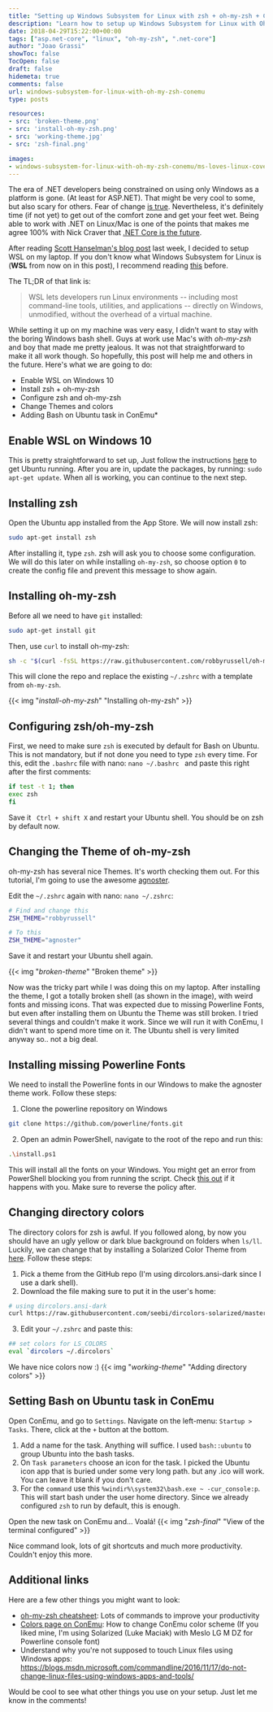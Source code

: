 ```yaml
---
title: "Setting up Windows Subsystem for Linux with zsh + oh-my-zsh + ConEmu"
description: "Learn how to setup up Windows Subsystem for Linux with Oh My Zsh and ConEmu plus some cool themes and colors!"
date: 2018-04-29T15:22:00+00:00
tags: ["asp.net-core", "linux", "oh-my-zsh", ".net-core"]
author: "Joao Grassi"
showToc: false
TocOpen: false
draft: false
hidemeta: true
comments: false
url: windows-subsystem-for-linux-with-oh-my-zsh-conemu
type: posts

resources:
- src: 'broken-theme.png'
- src: 'install-oh-my-zsh.png'
- src: 'working-theme.jpg'
- src: 'zsh-final.png'

images:
- windows-subsystem-for-linux-with-oh-my-zsh-conemu/ms-loves-linux-cover.png
---
```


The era of .NET developers being constrained on using only Windows as a platform is gone. (At least for ASP.NET). That might be very cool to some, but also scary for others. Fear of change [is true](https://www.huffingtonpost.com/heidi-grant-halvorson-phd/why-we-dont-like-change_b_1072702.html). Nevertheless, it's definitely time (if not yet) to get out of the comfort zone and get your feet wet. Being able to work with .NET on Linux/Mac is one of the points that makes me agree 100% with Nick Craver that [.NET Core is the future](https://twitter.com/Nick_Craver/status/990317621559156736).

After reading [Scott Hanselman's blog post](https://www.hanselman.com/blog/SettingUpAShinyDevelopmentEnvironmentWithinLinuxOnWindows10.aspx) last week, I decided to setup WSL on my laptop. If you don't know what Windows Subsystem for Linux is (**WSL** from now on in this post), I recommend reading [this](https://docs.microsoft.com/en-us/windows/wsl/about/) before.

The TL;DR of that link is: 
> WSL lets developers run Linux environments -- including most command-line tools, utilities, and applications -- directly on Windows, unmodified, without the overhead of a virtual machine.
> 

While setting it up on my machine was very easy, I didn't want to stay with the boring Windows bash shell. Guys at work use Mac's with *oh-my-zsh* and boy that made me pretty jealous. It was not that straightforward to make it all work though. So hopefully, this post will help me and others in the future. Here's what we are going to do:

* Enable WSL on Windows 10
* Install zsh + oh-my-zsh
* Configure zsh and oh-my-zsh
* Change Themes and colors
* Adding Bash on Ubuntu task in ConEmu* 

## Enable WSL on Windows 10

This is pretty straightforward to set up, Just follow the instructions [here](https://docs.microsoft.com/en-us/windows/wsl/install-win10) to get Ubuntu running. After you are in, update the packages, by running:  `sudo apt-get update`. When all is working, you can continue to the next step.

## Installing zsh

Open the Ubuntu app installed from the App Store. We will now install zsh:

```bash
sudo apt-get install zsh
```

After installing it, type `zsh`. zsh will ask you to choose some configuration. We will do this later on while installing `oh-my-zsh`, so choose option `0` to create the config file and prevent this message to show again.

## Installing oh-my-zsh

Before all we need to have `git` installed:

```bash
sudo apt-get install git
```

Then, use `curl` to install oh-my-zsh:

```bash
sh -c "$(curl -fsSL https://raw.githubusercontent.com/robbyrussell/oh-my-zsh/master/tools/install.sh)"
```

This will clone the repo and replace the existing `~/.zshrc` with a template from `oh-my-zsh`.

{{< img "*install-oh-my-zsh*" "Installing oh-my-zsh" >}}

## Configuring zsh/oh-my-zsh

First, we need to make sure `zsh` is executed by default for Bash on Ubuntu. This is not mandatory, but if not done you need to type `zsh` every time. For this, edit the `.bashrc` file with nano: `nano ~/.bashrc ` and paste this right after the first comments:


```bash
if test -t 1; then
exec zsh
fi
```

Save it ` Ctrl + shift X` and restart your Ubuntu shell. You should be on zsh by default now.

## Changing the Theme of oh-my-zsh

oh-my-zsh has several nice Themes. It's worth checking them out. For this tutorial, I'm going to use the awesome [agnoster](https://github.com/agnoster/agnoster-zsh-theme). 

Edit the `~/.zshrc` again with nano: `nano ~/.zshrc`:

```bash
# Find and change this
ZSH_THEME="robbyrussell"

# To this
ZSH_THEME="agnoster"
```

Save it and restart your Ubuntu shell again. 

{{< img "*broken-theme*" "Broken theme" >}}

Now was the tricky part while I was doing this on my laptop. After installing the theme, I got a totally broken shell (as shown in the image), with weird fonts and missing icons. That was expected due to missing Powerline Fonts, but even after installing them on Ubuntu the Theme was still broken. I tried several things and couldn't make it work. Since we will run it with ConEmu, I didn't want to spend more time on it. The Ubuntu shell is very limited anyway so.. not a big deal.

## Installing missing Powerline Fonts

We need to install the Powerline fonts in our Windows to make the agnoster theme work. Follow these steps:

1. Clone the powerline repository on Windows

```bash
git clone https://github.com/powerline/fonts.git
```

2. Open an admin PowerShell, navigate to the root of the repo and run this:

```bash
.\install.ps1
```

This will install all the fonts on your Windows. You might get an error from PowerShell blocking you from running the script. Check [this out](https://stackoverflow.com/questions/4037939/powershell-says-execution-of-scripts-is-disabled-on-this-system) if it happens with you. Make sure to reverse the policy after.

## Changing directory colors

The directory colors for zsh is awful. If you followed along, by now you should have an ugly yellow or dark blue background on folders when `ls/ll`. Luckily, we can change that by installing a Solarized Color Theme from [here](https://github.com/seebi/dircolors-solarized). Follow these steps:

1. Pick a theme from the GitHub repo (I'm using dircolors.ansi-dark since I use a dark shell).
2. Download the file making sure to put it in the user's home:

```bash
# using dircolors.ansi-dark
curl https://raw.githubusercontent.com/seebi/dircolors-solarized/master/dircolors.ansi-dark --output ~/.dircolors
```

3. Edit your `~/.zshrc` and paste this:

```bash
## set colors for LS_COLORS
eval `dircolors ~/.dircolors`
```
    
We have nice colors now :)
{{< img "*working-theme*" "Adding directory colors" >}}

## Setting Bash on Ubuntu task in ConEmu

Open ConEmu, and go to `Settings`. Navigate on the left-menu: `Startup > Tasks`. There, click at the `+` button at the bottom.

1. Add a name for the task. Anything will suffice. I used `bash::ubuntu` to group Ubuntu into the bash tasks.
2. On `Task parameters` choose an icon for the task. I picked the Ubuntu icon app that is buried under some very long path. but any .ico will work. You can leave it blank if you don't care.
3. For the `command` use this `%windir%\system32\bash.exe ~ -cur_console:p`. This will start bash under the user home directory. Since we already configured `zsh` to run by default, this is enough.

Open the new task on ConEmu and... Voalá!
{{< img "*zsh-final*" "View of the terminal configured" >}}

Nice command look, lots of git shortcuts and much more productivity. Couldn't enjoy this more.

## Additional links

Here are a few other things you might want to look:

* [oh-my-zsh cheatsheet](https://github.com/robbyrussell/oh-my-zsh/wiki/Cheatsheet): Lots of commands to improve your productivity
* [Colors page on ConEmu](https://conemu.github.io/en/SettingsColors.html): How to change ConEmu color scheme (If you liked mine, I'm using Solarized (Luke Maciak) with Meslo LG M DZ for Powerline console font)
* Understand why you're not supposed to touch Linux files using Windows apps: https://blogs.msdn.microsoft.com/commandline/2016/11/17/do-not-change-linux-files-using-windows-apps-and-tools/

Would be cool to see what other things you use on your setup. Just let me know in the comments! 

